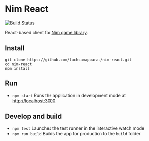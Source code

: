 # Nim React

[![Build Status](https://travis-ci.org/luchsamapparat/nim-react.svg?branch=master)](https://travis-ci.org/luchsamapparat/nim-react)

React-based client for [Nim game library](https://github.com/luchsamapparat/nim).

## Install

```
git clone https://github.com/luchsamapparat/nim-react.git
cd nim-react
npm install
```

## Run

* `npm start` Runs the application in development mode at [http://localhost:3000](http://localhost:3000)

## Develop and build

* `npm test` Launches the test runner in the interactive watch mode
* `npm run build` Builds the app for production to the `build` folder

